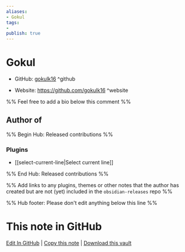 ```yaml
---
aliases:
- Gokul
tags:
- 
publish: true
---
```


# Gokul

- GitHub: [gokulk16](https://github.com/gokulk16/) ^github
<!-- - Discord: `@` ^discord-->
- Website: <https://github.com/gokulk16> ^website
<!-- - [[Publish sites|Publish site]]: <https://> ^publish-->

%% Feel free to add a bio below this comment %%


## Author of

%% Begin Hub: Released contributions %%
### Plugins
- [[select-current-line|Select current line]]

%% End Hub: Released contributions %%

%% Add links to any plugins, themes or other notes that the author has created but are not (yet) included in the `obsidian-releases` repo %%

<!--
### Unlisted plugins
-->

<!--
### Others
-->

<!--
## Sponsor this author
-->

<!-- - [[GitHub sponsors]]: [Sponsor @gokulk16 on GitHub Sponsors](https://github.com/sponsors/gokulk16) ^github-sponsor-->
<!-- - [[Buy me a coffee]]: <https://> ^buy-me-a-coffee-->
<!-- - [[PayPal]]: <https://> ^paypal-->
<!-- - [[Patreon]]: <https://> ^patreon-->

<!--
## Follow this author
-->

<!-- - [[YouTube Channels|On YouTube]]: <https://> ^youtube-->
<!-- - Twitter: <https://> ^twitter-->
<!-- - ... -->

%% Hub footer: Please don't edit anything below this line %%

# This note in GitHub

<span class="git-footer">[Edit In GitHub](https://github.dev/obsidian-community/obsidian-hub/blob/main/01%20-%20Community/People/gokulk16.md "git-hub-edit-note") | [Copy this note](https://raw.githubusercontent.com/obsidian-community/obsidian-hub/main/01%20-%20Community/People/gokulk16.md "git-hub-copy-note") | [Download this vault](https://github.com/obsidian-community/obsidian-hub/archive/refs/heads/main.zip "git-hub-download-vault") </span>
